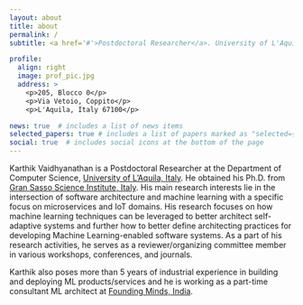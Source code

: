 ```yaml
---
layout: about
title: about
permalink: /
subtitle: <a href='#'>Postdoctoral Researcher</a>. University of L'Aquila, Italy

profile:
  align: right
  image: prof_pic.jpg
  address: >
    <p>205, Blocco 0</p>
    <p>Via Vetoio, Coppito</p>
    <p>L'Aquila, Italy 67100</p>

news: true  # includes a list of news items
selected_papers: true # includes a list of papers marked as "selected={true}"
social: true  # includes social icons at the bottom of the page
---
```

Karthik Vaidhyanathan is a Postdoctoral Researcher at the Department of Computer Science, [University of L’Aquila, Italy](https://www.univaq.it/). He obtained his Ph.D. from [Gran Sasso Science Institute, Italy](https://gssi.it).  His main research interests lie in the intersection of software architecture and machine learning with a specific focus on microservices and IoT domains. His research focuses on how machine learning techniques can be leveraged to better architect self-adaptive systems and further how to better define architecting practices for developing Machine Learning-enabled software systems.  As a part of his research activities, he serves as a reviewer/organizing committee member in various workshops, conferences, and journals.

Karthik also poses more than 5 years of industrial experience in building and deploying ML products/services and he is working as a part-time consultant ML architect at [Founding Minds, India](https://www.foundingminds.com/).
